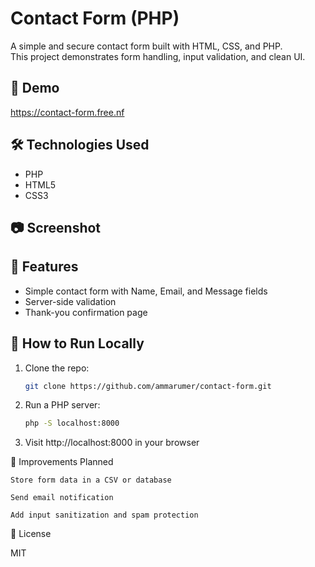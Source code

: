# Contact Form (PHP)

A simple and secure contact form built with HTML, CSS, and PHP.  
This project demonstrates form handling, input validation, and clean UI.

## 🚀 Demo
https://contact-form.free.nf

## 🛠 Technologies Used
- PHP
- HTML5
- CSS3

## 📷 Screenshot
<!-- Add screenshot here if you want -->

## 📁 Features
- Simple contact form with Name, Email, and Message fields
- Server-side validation
- Thank-you confirmation page

## 🧪 How to Run Locally
1. Clone the repo:
   ```bash
   git clone https://github.com/ammarumer/contact-form.git
2. Run a PHP server:
   ```bash
   php -S localhost:8000
3. Visit http://localhost:8000 in your browser   

🧩 Improvements Planned

    Store form data in a CSV or database

    Send email notification

    Add input sanitization and spam protection

📄 License

MIT
